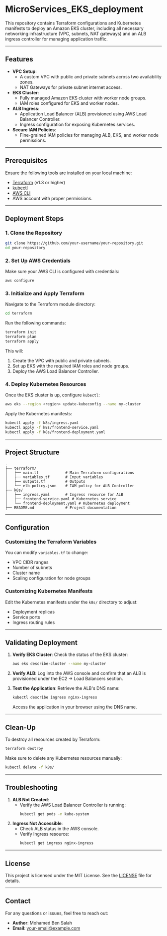﻿# MicroServices_EKS_deployment

This repository contains Terraform configurations and Kubernetes manifests to deploy an Amazon EKS cluster, including all necessary networking infrastructure (VPC, subnets, NAT gateways) and an ALB ingress controller for managing application traffic.

---

## Features
- **VPC Setup**:
  - A custom VPC with public and private subnets across two availability zones.
  - NAT Gateways for private subnet internet access.
- **EKS Cluster**:
  - Fully managed Amazon EKS cluster with worker node groups.
  - IAM roles configured for EKS and worker nodes.
- **ALB Ingress**:
  - Application Load Balancer (ALB) provisioned using AWS Load Balancer Controller.
  - Ingress configuration for exposing Kubernetes services.
- **Secure IAM Policies**:
  - Fine-grained IAM policies for managing ALB, EKS, and worker node permissions.

---

## Prerequisites
Ensure the following tools are installed on your local machine:
- [Terraform](https://www.terraform.io/downloads.html) (v1.3 or higher)
- [kubectl](https://kubernetes.io/docs/tasks/tools/#kubectl)
- [AWS CLI](https://docs.aws.amazon.com/cli/latest/userguide/install-cliv2.html)
- AWS account with proper permissions.

---

## Deployment Steps

### 1. Clone the Repository
```bash
git clone https://github.com/your-username/your-repository.git
cd your-repository
```

### 2. Set Up AWS Credentials
Make sure your AWS CLI is configured with credentials:
```bash
aws configure
```

### 3. Initialize and Apply Terraform
Navigate to the Terraform module directory:
```bash
cd terraform
```

Run the following commands:
```bash
terraform init
terraform plan
terraform apply
```

This will:
1. Create the VPC with public and private subnets.
2. Set up EKS with the required IAM roles and node groups.
3. Deploy the AWS Load Balancer Controller.

### 4. Deploy Kubernetes Resources
Once the EKS cluster is up, configure `kubectl`:
```bash
aws eks --region <region> update-kubeconfig --name my-cluster
```

Apply the Kubernetes manifests:
```bash
kubectl apply -f k8s/ingress.yaml
kubectl apply -f k8s/frontend-service.yaml
kubectl apply -f k8s/frontend-deployment.yaml
```

---

## Project Structure
```plaintext
.
├── terraform/
│   ├── main.tf            # Main Terraform configurations
│   ├── variables.tf       # Input variables
│   ├── outputs.tf         # Outputs
│   └── elb-policy.json    # IAM policy for ALB Controller
├── k8s/
│   ├── ingress.yaml       # Ingress resource for ALB
│   ├── frontend-service.yaml # Kubernetes service
│   └── frontend-deployment.yaml # Kubernetes deployment
├── README.md              # Project documentation
```

---

## Configuration
### Customizing the Terraform Variables
You can modify `variables.tf` to change:
- VPC CIDR ranges
- Number of subnets
- Cluster name
- Scaling configuration for node groups

### Customizing Kubernetes Manifests
Edit the Kubernetes manifests under the `k8s/` directory to adjust:
- Deployment replicas
- Service ports
- Ingress routing rules

---

## Validating Deployment
1. **Verify EKS Cluster**:
   Check the status of the EKS cluster:
   ```bash
   aws eks describe-cluster --name my-cluster
   ```

2. **Verify ALB**:
   Log into the AWS console and confirm that an ALB is provisioned under the EC2 → Load Balancers section.

3. **Test the Application**:
   Retrieve the ALB's DNS name:
   ```bash
   kubectl describe ingress nginx-ingress
   ```
   Access the application in your browser using the DNS name.

---

## Clean-Up
To destroy all resources created by Terraform:
```bash
terraform destroy
```
Make sure to delete any Kubernetes resources manually:
```bash
kubectl delete -f k8s/
```

---

## Troubleshooting
1. **ALB Not Created**:
   - Verify the AWS Load Balancer Controller is running:
     ```bash
     kubectl get pods -n kube-system
     ```
2. **Ingress Not Accessible**:
   - Check ALB status in the AWS console.
   - Verify Ingress resource:
     ```bash
     kubectl get ingress nginx-ingress
     ```

---

## License
This project is licensed under the MIT License. See the [LICENSE](LICENSE) file for details.

---

## Contact
For any questions or issues, feel free to reach out:
- **Author**: Mohamed Ben Salah
- **Email**: [your-email@example.com](mailto:your-email@example.com)
